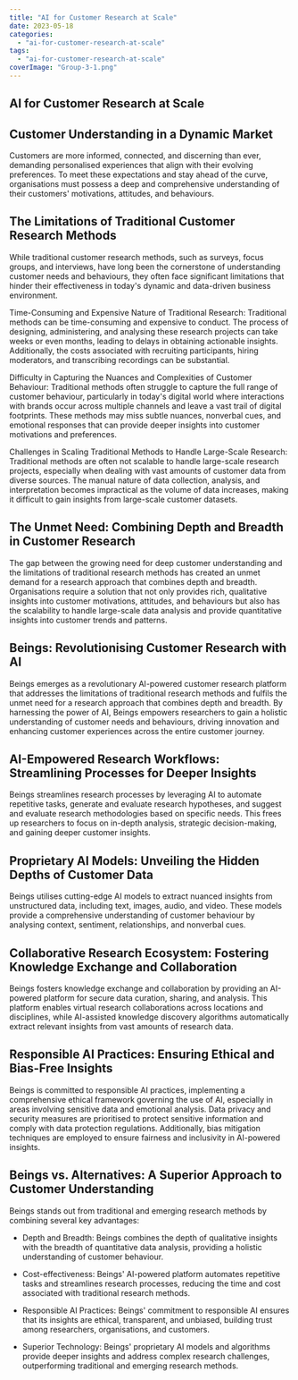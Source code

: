 ```yaml
---
title: "AI for Customer Research at Scale"
date: 2023-05-18
categories: 
  - "ai-for-customer-research-at-scale"
tags: 
  - "ai-for-customer-research-at-scale"
coverImage: "Group-3-1.png"
---
```


## AI for Customer Research at Scale

## Customer Understanding in a Dynamic Market

Customers are more informed, connected, and discerning than ever, demanding personalised experiences that align with their evolving preferences. To meet these expectations and stay ahead of the curve, organisations must possess a deep and comprehensive understanding of their customers' motivations, attitudes, and behaviours.

## The Limitations of Traditional Customer Research Methods

While traditional customer research methods, such as surveys, focus groups, and interviews, have long been the cornerstone of understanding customer needs and behaviours, they often face significant limitations that hinder their effectiveness in today's dynamic and data-driven business environment.

Time-Consuming and Expensive Nature of Traditional Research: Traditional methods can be time-consuming and expensive to conduct. The process of designing, administering, and analysing these research projects can take weeks or even months, leading to delays in obtaining actionable insights. Additionally, the costs associated with recruiting participants, hiring moderators, and transcribing recordings can be substantial.

Difficulty in Capturing the Nuances and Complexities of Customer Behaviour: Traditional methods often struggle to capture the full range of customer behaviour, particularly in today's digital world where interactions with brands occur across multiple channels and leave a vast trail of digital footprints. These methods may miss subtle nuances, nonverbal cues, and emotional responses that can provide deeper insights into customer motivations and preferences.

Challenges in Scaling Traditional Methods to Handle Large-Scale Research: Traditional methods are often not scalable to handle large-scale research projects, especially when dealing with vast amounts of customer data from diverse sources. The manual nature of data collection, analysis, and interpretation becomes impractical as the volume of data increases, making it difficult to gain insights from large-scale customer datasets.

## The Unmet Need: Combining Depth and Breadth in Customer Research

The gap between the growing need for deep customer understanding and the limitations of traditional research methods has created an unmet demand for a research approach that combines depth and breadth. Organisations require a solution that not only provides rich, qualitative insights into customer motivations, attitudes, and behaviours but also has the scalability to handle large-scale data analysis and provide quantitative insights into customer trends and patterns.

## Beings: Revolutionising Customer Research with AI

Beings emerges as a revolutionary AI-powered customer research platform that addresses the limitations of traditional research methods and fulfils the unmet need for a research approach that combines depth and breadth. By harnessing the power of AI, Beings empowers researchers to gain a holistic understanding of customer needs and behaviours, driving innovation and enhancing customer experiences across the entire customer journey.

## AI-Empowered Research Workflows: Streamlining Processes for Deeper Insights

Beings streamlines research processes by leveraging AI to automate repetitive tasks, generate and evaluate research hypotheses, and suggest and evaluate research methodologies based on specific needs. This frees up researchers to focus on in-depth analysis, strategic decision-making, and gaining deeper customer insights.

## Proprietary AI Models: Unveiling the Hidden Depths of Customer Data

Beings utilises cutting-edge AI models to extract nuanced insights from unstructured data, including text, images, audio, and video. These models provide a comprehensive understanding of customer behaviour by analysing context, sentiment, relationships, and nonverbal cues.

## Collaborative Research Ecosystem: Fostering Knowledge Exchange and Collaboration

Beings fosters knowledge exchange and collaboration by providing an AI-powered platform for secure data curation, sharing, and analysis. This platform enables virtual research collaborations across locations and disciplines, while AI-assisted knowledge discovery algorithms automatically extract relevant insights from vast amounts of research data.

## Responsible AI Practices: Ensuring Ethical and Bias-Free Insights

Beings is committed to responsible AI practices, implementing a comprehensive ethical framework governing the use of AI, especially in areas involving sensitive data and emotional analysis. Data privacy and security measures are prioritised to protect sensitive information and comply with data protection regulations. Additionally, bias mitigation techniques are employed to ensure fairness and inclusivity in AI-powered insights.

## Beings vs. Alternatives: A Superior Approach to Customer Understanding

Beings stands out from traditional and emerging research methods by combining several key advantages:

- Depth and Breadth: Beings combines the depth of qualitative insights with the breadth of quantitative data analysis, providing a holistic understanding of customer behaviour.
    
- Cost-effectiveness: Beings' AI-powered platform automates repetitive tasks and streamlines research processes, reducing the time and cost associated with traditional research methods.
    
- Responsible AI Practices: Beings' commitment to responsible AI ensures that its insights are ethical, transparent, and unbiased, building trust among researchers, organisations, and customers.
    
- Superior Technology: Beings' proprietary AI models and algorithms provide deeper insights and address complex research challenges, outperforming traditional and emerging research methods.

